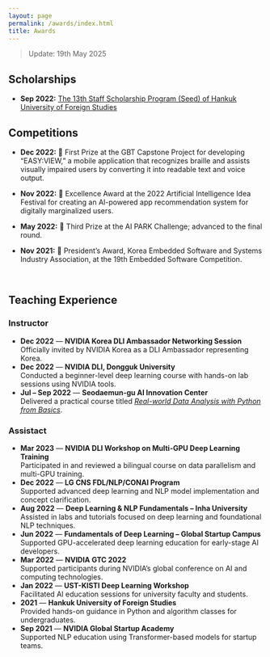 ```yaml
---
layout: page
permalink: /awards/index.html
title: Awards
---
```


> Update: 19th May 2025

## Scholarships

- **Sep 2022:** [The 13th Staff Scholarship Program (Seed) of Hankuk University of Foreign Studies](https://www.hufs.ac.kr/hufs/11403/subview.do?enc=Zm5jdDF8QEB8JTJGYmJzJTJGaHVmcyUyRjIxODclMkY5NDQxMiUyRmFydGNsVmlldy5kbyUzRnBhZ2UlM0QxJTI2c3JjaENvbHVtbiUzRHNqJTI2c3JjaFdyZCUzRCVFQyU5NCVBOCVFQyU5NSU5NyUyNmJic0NsU2VxJTNEJTI2YmJzT3BlbldyZFNlcSUzRCUyNnJnc0JnbmRlU3RyJTNEJTI2cmdzRW5kZGVTdHIlM0QlMjZpc1ZpZXdNaW5lJTNEZmFsc2UlMjZwYXNzd29yZCUzRCUyNg%3D%3D) <br>

## Competitions   
- **Dec 2022:** 🥇 First Prize at the GBT Capstone Project for developing “EASY:VIEW,” a mobile application that recognizes braille and assists visually impaired users by converting it into readable text and voice output.   
- **Nov 2022:** 🥈 Excellence Award at the 2022 Artificial Intelligence Idea Festival for creating an AI-powered app recommendation system for digitally marginalized users.   
- **May 2022:** 🥉 Third Prize at the AI PARK Challenge; advanced to the final round.   
- **Nov 2021:** 🏅 President’s Award, Korea Embedded Software and Systems Industry Association, at the 19th Embedded Software Competition.

  <br>   


## Teaching Experience    
### Instructor 
- **Dec 2022** — **NVIDIA Korea DLI Ambassador Networking Session**  
  Officially invited by NVIDIA Korea as a DLI Ambassador representing Korea.  
- **Dec 2022** — **NVIDIA DLI, Dongguk University**  
  Conducted a beginner-level deep learning course with hands-on lab sessions using NVIDIA tools.
- **Jul – Sep 2022** — **Seodaemun-gu AI Innovation Center**  
  Delivered a practical course titled [_Real-world Data Analysis with Python from Basics_](https://www.sdm.go.kr/lll/user/lectureinfo/lectureInfoView.do?idx=1597).

### Assistact
- **Mar 2023** — **NVIDIA DLI Workshop on Multi-GPU Deep Learning Training**  
  Participated in and reviewed a bilingual course on data parallelism and multi-GPU training.
- **Dec 2022** — **LG CNS FDL/NLP/CONAI Program**  
  Supported advanced deep learning and NLP model implementation and concept clarification.
- **Aug 2022** — **Deep Learning & NLP Fundamentals – Inha University**  
  Assisted in labs and tutorials focused on deep learning and foundational NLP techniques.
- **Jun 2022** — **Fundamentals of Deep Learning – Global Startup Campus**  
  Supported GPU-accelerated deep learning education for early-stage AI developers.
- **Mar 2022** — **NVIDIA GTC 2022**  
  Supported participants during NVIDIA’s global conference on AI and computing technologies.
- **Jan 2022** — **UST-KISTI Deep Learning Workshop**  
  Facilitated AI education sessions for university faculty and students.
- **2021** — **Hankuk University of Foreign Studies**  
  Provided hands-on guidance in Python and algorithm classes for undergraduates.
- **Sep 2021** — **NVIDIA Global Startup Academy**  
  Supported NLP education using Transformer-based models for startup teams.






<br>
